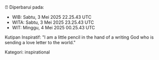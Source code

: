 ⏰ Diperbarui pada:
- WIB: Sabtu, 3 Mei 2025 22.25.43 UTC
- WITA: Sabtu, 3 Mei 2025 23.25.43 UTC
- WIT: Minggu, 4 Mei 2025 00.25.43 UTC

Kutipan Inspiratif:
"I am a little pencil in the hand of a writing God who is sending a love letter to the world."


Kategori: inspirational

